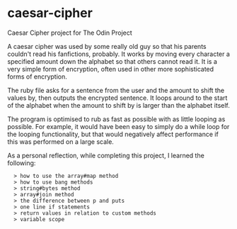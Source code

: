 # caesar-cipher
Caesar Cipher project for The Odin Project

A caesar cipher was used by some really old guy so that his parents couldn't read his fanfictions, probably.
It works by moving every character a specified amount down the alphabet so that others cannot read it.
It is a very simple form of encryption, often used in other more sophisticated forms of encryption.

The ruby file asks for a sentence from the user and the amount to shift the values by, then outputs the
encrypted sentence. It loops around to the start of the alphabet when the amount to shift by is 
larger than the alphabet itself.

The program is optimised to rub as fast as possible with as little looping as possible. 
For example, it would have been easy to simply do a while loop for the looping functionality, but that
would negatively affect performance if this was performed on a large scale. 

As a personal reflection, while completing this project, I learned the following:
```
  > how to use the array#map method
  > how to use bang methods
  > string#bytes method
  > array#join method
  > the difference between p and puts
  > one line if statements
  > return values in relation to custom methods
  > variable scope
```